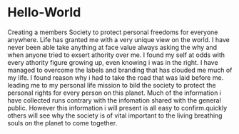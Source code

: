 # Hello-World
Creating a members Society to protect personal freedoms for everyone anywhere. 
Life has granted me with a very unique view on the world. I have never been able take anything at face value always asking the why and when anyone tried to exsert athority over me. I found my self at odds with every athority figure growing up, even knowing i was in the right. I have managed to overcome the labels and branding that has clouded me much of my life. I found reason why i had to take the road that was laid before me. leading me to my personal life mission to bild the society to protect the personal rights for every person on this planet. Much of the information i have collected runs contrary with the infomation shared with the general public.
However this information i will present is all easy to confirm.quickly others will see why the society is of vital important to the living breathing souls on the planet to come together.
